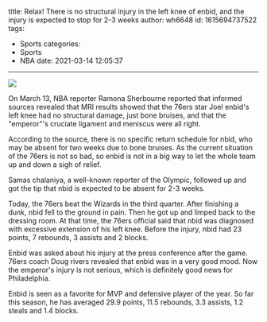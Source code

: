 title: Relax! There is no structural injury in the left knee of enbid, and the injury is expected to stop for 2-3 weeks
author: wh6648
id: 1615694737522
tags: 
- Sports
categories: 
- Sports
- NBA
date: 2021-03-14 12:05:37
---
![](https://p8.itc.cn/images01/20210313/d20d9ec9afe64404b08eee6fa44e5577.png)


On March 13, NBA reporter Ramona Sherbourne reported that informed sources revealed that MRI results showed that the 76ers star Joel enbid's left knee had no structural damage, just bone bruises, and that the "emperor"'s cruciate ligament and meniscus were all right.

According to the source, there is no specific return schedule for nbid, who may be absent for two weeks due to bone bruises. As the current situation of the 76ers is not so bad, so enbid is not in a big way to let the whole team up and down a sigh of relief.

Samas chalaniya, a well-known reporter of the Olympic, followed up and got the tip that nbid is expected to be absent for 2-3 weeks.

Today, the 76ers beat the Wizards in the third quarter. After finishing a dunk, nbid fell to the ground in pain. Then he got up and limped back to the dressing room. At that time, the 76ers official said that nbid was diagnosed with excessive extension of his left knee. Before the injury, nbid had 23 points, 7 rebounds, 3 assists and 2 blocks.

Enbid was asked about his injury at the press conference after the game. 76ers coach Doug rivers revealed that enbid was in a very good mood. Now the emperor's injury is not serious, which is definitely good news for Philadelphia.

Enbid is seen as a favorite for MVP and defensive player of the year. So far this season, he has averaged 29.9 points, 11.5 rebounds, 3.3 assists, 1.2 steals and 1.4 blocks.

